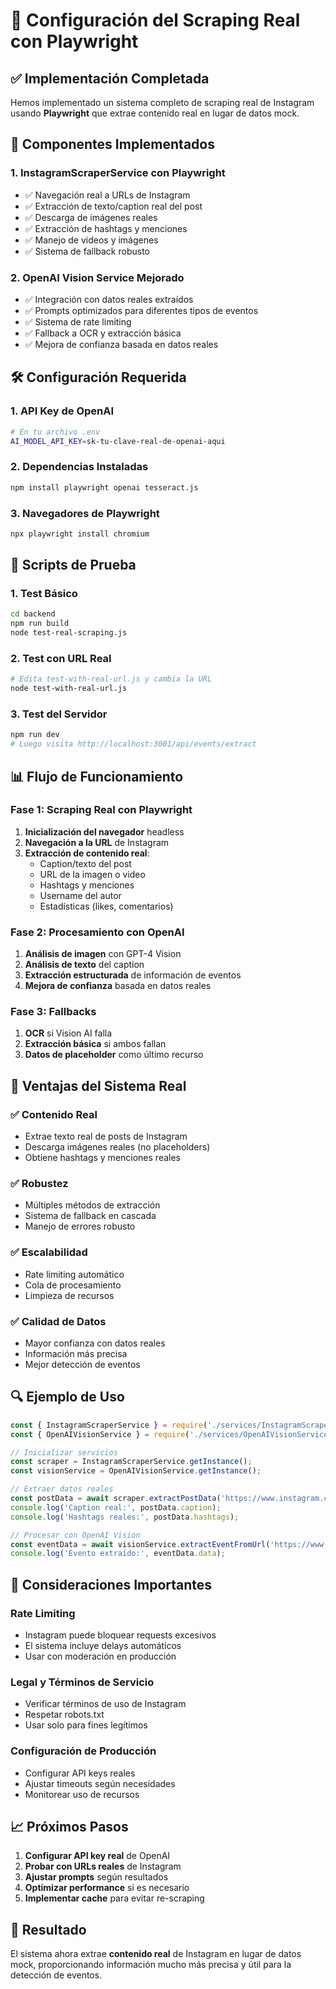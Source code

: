 # 🚀 Configuración del Scraping Real con Playwright

## ✅ Implementación Completada

Hemos implementado un sistema completo de scraping real de Instagram usando **Playwright** que extrae contenido real en lugar de datos mock.

## 🔧 Componentes Implementados

### 1. **InstagramScraperService con Playwright**
- ✅ Navegación real a URLs de Instagram
- ✅ Extracción de texto/caption real del post
- ✅ Descarga de imágenes reales
- ✅ Extracción de hashtags y menciones
- ✅ Manejo de videos y imágenes
- ✅ Sistema de fallback robusto

### 2. **OpenAI Vision Service Mejorado**
- ✅ Integración con datos reales extraídos
- ✅ Prompts optimizados para diferentes tipos de eventos
- ✅ Sistema de rate limiting
- ✅ Fallback a OCR y extracción básica
- ✅ Mejora de confianza basada en datos reales

## 🛠️ Configuración Requerida

### 1. **API Key de OpenAI**
```bash
# En tu archivo .env
AI_MODEL_API_KEY=sk-tu-clave-real-de-openai-aqui
```

### 2. **Dependencias Instaladas**
```bash
npm install playwright openai tesseract.js
```

### 3. **Navegadores de Playwright**
```bash
npx playwright install chromium
```

## 🧪 Scripts de Prueba

### 1. **Test Básico**
```bash
cd backend
npm run build
node test-real-scraping.js
```

### 2. **Test con URL Real**
```bash
# Edita test-with-real-url.js y cambia la URL
node test-with-real-url.js
```

### 3. **Test del Servidor**
```bash
npm run dev
# Luego visita http://localhost:3001/api/events/extract
```

## 📊 Flujo de Funcionamiento

### **Fase 1: Scraping Real con Playwright**
1. **Inicialización del navegador** headless
2. **Navegación a la URL** de Instagram
3. **Extracción de contenido real**:
   - Caption/texto del post
   - URL de la imagen o video
   - Hashtags y menciones
   - Username del autor
   - Estadísticas (likes, comentarios)

### **Fase 2: Procesamiento con OpenAI**
1. **Análisis de imagen** con GPT-4 Vision
2. **Análisis de texto** del caption
3. **Extracción estructurada** de información de eventos
4. **Mejora de confianza** basada en datos reales

### **Fase 3: Fallbacks**
1. **OCR** si Vision AI falla
2. **Extracción básica** si ambos fallan
3. **Datos de placeholder** como último recurso

## 🎯 Ventajas del Sistema Real

### ✅ **Contenido Real**
- Extrae texto real de posts de Instagram
- Descarga imágenes reales (no placeholders)
- Obtiene hashtags y menciones reales

### ✅ **Robustez**
- Múltiples métodos de extracción
- Sistema de fallback en cascada
- Manejo de errores robusto

### ✅ **Escalabilidad**
- Rate limiting automático
- Cola de procesamiento
- Limpieza de recursos

### ✅ **Calidad de Datos**
- Mayor confianza con datos reales
- Información más precisa
- Mejor detección de eventos

## 🔍 Ejemplo de Uso

```javascript
const { InstagramScraperService } = require('./services/InstagramScraperService');
const { OpenAIVisionService } = require('./services/OpenAIVisionService');

// Inicializar servicios
const scraper = InstagramScraperService.getInstance();
const visionService = OpenAIVisionService.getInstance();

// Extraer datos reales
const postData = await scraper.extractPostData('https://www.instagram.com/p/example/');
console.log('Caption real:', postData.caption);
console.log('Hashtags reales:', postData.hashtags);

// Procesar con OpenAI Vision
const eventData = await visionService.extractEventFromUrl('https://www.instagram.com/p/example/');
console.log('Evento extraído:', eventData.data);
```

## 🚨 Consideraciones Importantes

### **Rate Limiting**
- Instagram puede bloquear requests excesivos
- El sistema incluye delays automáticos
- Usar con moderación en producción

### **Legal y Términos de Servicio**
- Verificar términos de uso de Instagram
- Respetar robots.txt
- Usar solo para fines legítimos

### **Configuración de Producción**
- Configurar API keys reales
- Ajustar timeouts según necesidades
- Monitorear uso de recursos

## 📈 Próximos Pasos

1. **Configurar API key real** de OpenAI
2. **Probar con URLs reales** de Instagram
3. **Ajustar prompts** según resultados
4. **Optimizar performance** si es necesario
5. **Implementar cache** para evitar re-scraping

## 🎉 Resultado

El sistema ahora extrae **contenido real** de Instagram en lugar de datos mock, proporcionando información mucho más precisa y útil para la detección de eventos. 